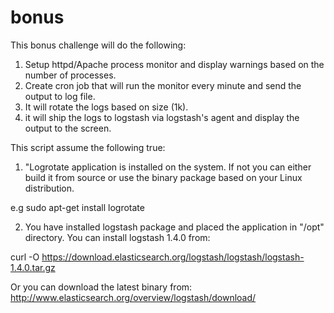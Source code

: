 # bonus
This bonus challenge will do the following:
1. Setup httpd/Apache process monitor and display warnings based on the number of processes. 
2. Create cron job that will run the monitor every minute and send the output to log file.
3. It will rotate the logs based on size (1k).
4. it will ship the logs to logstash via logstash's agent and display the output to the screen.


This script assume the following true:

1. "Logrotate application is installed on the system. If not you can either build it from source or use
the binary package based on your Linux distribution.

e.g sudo apt-get install logrotate

2. You have installed logstash package and placed the application in "/opt"  directory.
You can install logstash  1.4.0 from:

curl -O https://download.elasticsearch.org/logstash/logstash/logstash-1.4.0.tar.gz

Or you can download the latest binary from:
http://www.elasticsearch.org/overview/logstash/download/

